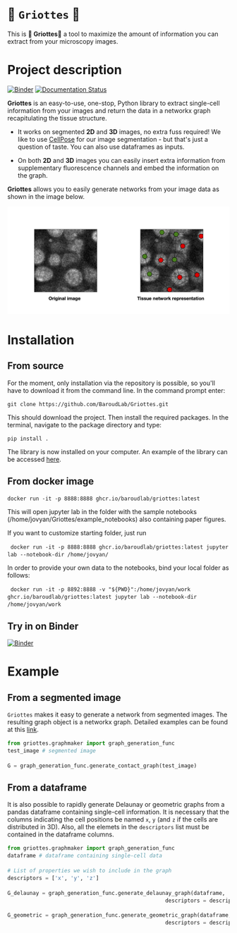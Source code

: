 # 🍒  `Griottes` 🍒 

This is **🍒  Griottes🍒** a tool to maximize the amount of information you can extract from your microscopy images.

# Project description
[![Binder](https://mybinder.org/badge_logo.svg)](https://mybinder.org/v2/gh/BaroudLab/Griottes.git/main)
[![Documentation Status](https://readthedocs.org/projects/griottes/badge/?version=latest)](https://griottes.readthedocs.io/en/latest/?badge=latest)

**Griottes** is an easy-to-use, one-stop, Python library to extract single-cell information from your images and return the data in a networkx graph recapitulating the tissue structure.

 - It works on segmented **2D** and **3D** images, no extra fuss required! We like to use [CellPose](https://cellpose.readthedocs.io/en/latest/index.html) for our image segmentation - but that's just a question of taste. You can also use dataframes as inputs.

 - On both **2D** and **3D** images you can easily insert extra information from supplementary fluorescence channels and embed the information on the graph.

**Griottes** allows you to easily generate networks from your image data as shown in the image below.

![](images/griottes_example.png)

# Installation

## From source

For the moment, only installation via the repository is possible, so you'll have to download it from the command line. In the command prompt enter:

```
git clone https://github.com/BaroudLab/Griottes.git
```

This should download the project. Then install the required packages. In the terminal, navigate to the package directory and type:

```
pip install .
```

The library is now installed on your computer. An example of the library can be accessed [here](./example_notebooks/).

## From docker image

``` docker run -it -p 8888:8888 ghcr.io/baroudlab/griottes:latest ```

This will open jupyter lab in the folder with the sample notebooks (/home/jovyan/Griottes/example_notebooks) also containing paper figures.

If you want to customize starting folder, just run 

``` docker run -it -p 8888:8888 ghcr.io/baroudlab/griottes:latest jupyter lab --notebook-dir /home/jovyan/```

In order to provide your own data to the notebooks, bind your local folder as follows:

``` docker run -it -p 8892:8888 -v "${PWD}":/home/jovyan/work ghcr.io/baroudlab/griottes:latest jupyter lab --notebook-dir /home/jovyan/work```

## Try in on Binder
[![Binder](https://mybinder.org/badge_logo.svg)](https://mybinder.org/v2/gh/BaroudLab/Griottes.git/main)

# Example


## From a segmented image

`Griottes` makes it easy to generate a network from segmented images. The resulting graph object is a networkx graph. Detailed examples can be found at this [link](https://github.com/BaroudLab/Griottes_paper).

```python
from griottes.graphmaker import graph_generation_func
test_image # segmented image

G = graph_generation_func.generate_contact_graph(test_image)
```

## From a dataframe

It is also possible to rapidly generate Delaunay or geometric graphs from a pandas dataframe containing single-cell information. It is necessary that the columns indicating the cell positions be named `x`, `y` (and `z` if the cells are distributed in 3D). Also, all the elemets in the `descriptors` list must be contained in the dataframe columns.

```python
from griottes.graphmaker import graph_generation_func
dataframe # dataframe containing single-cell data

# List of properties we wish to include in the graph
descriptors = ['x', 'y', 'z']

G_delaunay = graph_generation_func.generate_delaunay_graph(dataframe, 
                                                  descriptors = descriptors)

G_geometric = graph_generation_func.generate_geometric_graph(dataframe, 
                                                  descriptors = descriptors)
```
